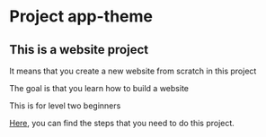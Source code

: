 # Project app-theme 

## This is a website project

It means that you create a new website from scratch in this project

The goal is that you learn how to build a website

This is for level two beginners

[Here](./development-strategy.md), you can find the steps that you need to do this project.


